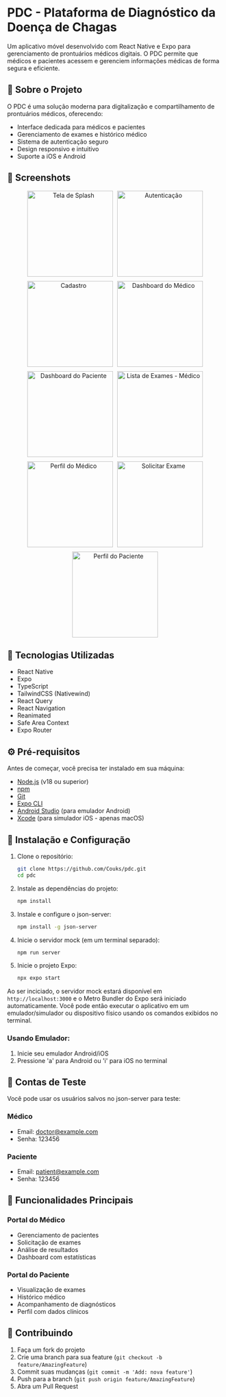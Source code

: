# PDC - Plataforma de Diagnóstico da Doença de Chagas

Um aplicativo móvel desenvolvido com React Native e Expo para gerenciamento de prontuários médicos digitais. O PDC permite que médicos e pacientes acessem e gerenciem informações médicas de forma segura e eficiente.

## 📱 Sobre o Projeto

O PDC é uma solução moderna para digitalização e compartilhamento de prontuários médicos, oferecendo:

- Interface dedicada para médicos e pacientes
- Gerenciamento de exames e histórico médico
- Sistema de autenticação seguro
- Design responsivo e intuitivo
- Suporte a iOS e Android

## 🤝 Screenshots

<div align="center">
  <div style="display: flex; flex-wrap: wrap; gap: 10px; justify-content: center;">
  <img src="src/assets/screenshots/auth-homescreen.png" width="200" alt="Tela de Splash"/>
    <img src="src/assets/screenshots/login-screen.png.png" width="200" alt="Autenticação"/>
    <img src="src/assets/screenshots/register-screen.png" width="200" alt="Cadastro"/>
    <img src="src/assets/screenshots/doctor-dashboard.png" width="200" alt="Dashboard do Médico"/>
    <img src="src/assets/screenshots/doctor-dashboard.png" width="200" alt="Dashboard do Paciente"/>
    <img src="src/assets/screenshots/doctor-patients-exams.png.png" width="200" alt="Lista de Exames - Médico"/>
    <img src="src/assets/screenshots/doctor-profile.png" width="200" alt="Perfil do Médico"/>
    <img src="src/assets/screenshots/doctor-exam-selection.png" width="200" alt="Solicitar Exame"/>
    <img src="src/assets/screenshots/patient-profile.png" width="200" alt="Perfil do Paciente"/>
  </div>
</div>

## 🚀 Tecnologias Utilizadas

- React Native
- Expo
- TypeScript
- TailwindCSS (Nativewind)
- React Query
- React Navigation
- Reanimated
- Safe Area Context
- Expo Router

## ⚙️ Pré-requisitos

Antes de começar, você precisa ter instalado em sua máquina:

- [Node.js](https://nodejs.org/) (v18 ou superior)
- [npm](https://www.npmjs.com/)
- [Git](https://git-scm.com/)
- [Expo CLI](https://docs.expo.dev/get-started/installation/)
- [Android Studio](https://developer.android.com/studio) (para emulador Android)
- [Xcode](https://developer.apple.com/xcode/) (para simulador iOS - apenas macOS)

## 🔧 Instalação e Configuração

1. Clone o repositório:

   ```bash
   git clone https://github.com/Couks/pdc.git
   cd pdc
   ```

2. Instale as dependências do projeto:

   ```bash
   npm install

   ```

3. Instale e configure o json-server:

   ```bash
   npm install -g json-server
   ```

4. Inicie o servidor mock (em um terminal separado):

   ```bash
   npm run server
   ```

5. Inicie o projeto Expo:

   ```bash
   npx expo start
   ```

Ao ser inciciado, o servidor mock estará disponível em `http://localhost:3000` e o Metro Bundler do Expo será iniciado automaticamente. Você pode então executar o aplicativo em um emulador/simulador ou dispositivo físico usando os comandos exibidos no terminal.

### Usando Emulador:

1. Inicie seu emulador Android/iOS
2. Pressione 'a' para Android ou 'i' para iOS no terminal

## 🔑 Contas de Teste

Você pode usar os usuários salvos no json-server para teste:

### Médico

- Email: doctor@example.com
- Senha: 123456

### Paciente

- Email: patient@example.com
- Senha: 123456

## 🎯 Funcionalidades Principais

### Portal do Médico

- Gerenciamento de pacientes
- Solicitação de exames
- Análise de resultados
- Dashboard com estatísticas

### Portal do Paciente

- Visualização de exames
- Histórico médico
- Acompanhamento de diagnósticos
- Perfil com dados clínicos

## 🤝 Contribuindo

1. Faça um fork do projeto
2. Crie uma branch para sua feature (`git checkout -b feature/AmazingFeature`)
3. Commit suas mudanças (`git commit -m 'Add: nova feature'`)
4. Push para a branch (`git push origin feature/AmazingFeature`)
5. Abra um Pull Request

